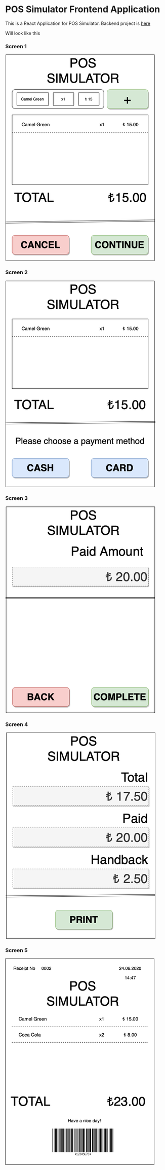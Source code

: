 # POS Simulator Frontend Application

This is a React Application for POS Simulator.
Backend project is [here](https://github.com/yigitsadic/pos-sim-backend)

Will look like this

### Screen 1
![screen one](https://raw.githubusercontent.com/yigitsadic/pos-sim-frontend/master/drawings/Screen%201.png)

### Screen 2
![screen two](https://raw.githubusercontent.com/yigitsadic/pos-sim-frontend/master/drawings/Screen%202.png)

### Screen 3
![screen three](https://raw.githubusercontent.com/yigitsadic/pos-sim-frontend/master/drawings/Screen%203.png)

### Screen 4
![screen four](https://raw.githubusercontent.com/yigitsadic/pos-sim-frontend/master/drawings/Screen%204.png)

### Screen 5
![screen five](https://raw.githubusercontent.com/yigitsadic/pos-sim-frontend/master/drawings/Screen%205.png)

